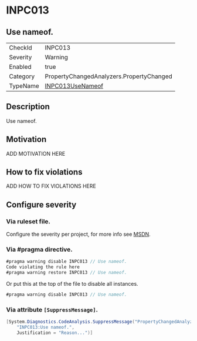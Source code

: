 # INPC013
## Use nameof.

<!-- start generated table -->
<table>
<tr>
  <td>CheckId</td>
  <td>INPC013</td>
</tr>
<tr>
  <td>Severity</td>
  <td>Warning</td>
</tr>
<tr>
  <td>Enabled</td>
  <td>true</td>
</tr>
<tr>
  <td>Category</td>
  <td>PropertyChangedAnalyzers.PropertyChanged</td>
</tr>
<tr>
  <td>TypeName</td>
  <td><a href="https://github.com/DotNetAnalyzers/PropertyChangedAnalyzers/blob/master/PropertyChangedAnalyzers.Analyzers/INPC013UseNameof.cs">INPC013UseNameof</a></td>
</tr>
</table>
<!-- end generated table -->

## Description

Use nameof.

## Motivation

ADD MOTIVATION HERE

## How to fix violations

ADD HOW TO FIX VIOLATIONS HERE

<!-- start generated config severity -->
## Configure severity

### Via ruleset file.

Configure the severity per project, for more info see [MSDN](https://msdn.microsoft.com/en-us/library/dd264949.aspx).

### Via #pragma directive.
```C#
#pragma warning disable INPC013 // Use nameof.
Code violating the rule here
#pragma warning restore INPC013 // Use nameof.
```

Or put this at the top of the file to disable all instances.
```C#
#pragma warning disable INPC013 // Use nameof.
```

### Via attribute `[SuppressMessage]`.

```C#
[System.Diagnostics.CodeAnalysis.SuppressMessage("PropertyChangedAnalyzers.PropertyChanged", 
    "INPC013:Use nameof.", 
    Justification = "Reason...")]
```
<!-- end generated config severity -->